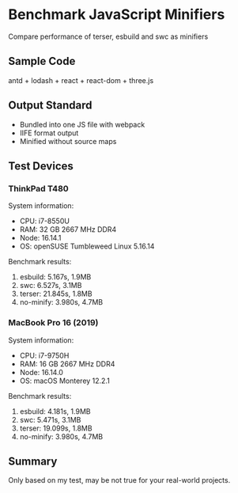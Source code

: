 # Benchmark JavaScript Minifiers

Compare performance of terser, esbuild and swc as minifiers

## Sample Code

antd + lodash + react + react-dom + three.js

## Output Standard

- Bundled into one JS file with webpack
- IIFE format output
- Minified without source maps

## Test Devices

### ThinkPad T480

System information:

- CPU: i7-8550U
- RAM: 32 GB 2667 MHz DDR4
- Node: 16.14.1
- OS: openSUSE Tumbleweed Linux 5.16.14

Benchmark results:

1. esbuild: 5.167s, 1.9MB
2. swc: 6.527s, 3.1MB
3. terser: 21.845s, 1.8MB
4. no-minify: 3.980s, 4.7MB

### MacBook Pro 16 (2019)

System information:

- CPU: i7-9750H
- RAM: 16 GB 2667 MHz DDR4
- Node: 16.14.0
- OS: macOS Monterey 12.2.1

Benchmark results:

1. esbuild: 4.181s, 1.9MB
2. swc: 5.471s, 3.1MB
3. terser: 19.099s, 1.8MB
4. no-minify: 3.980s, 4.7MB

## Summary

Only based on my test, may be not true for your real-world projects.
